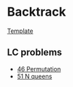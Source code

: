 # Backtrack

[Template](./template.md)

## LC problems

* [46 Permutation](../../leetcode/)
* [51 N queens](../../leetcode/)
